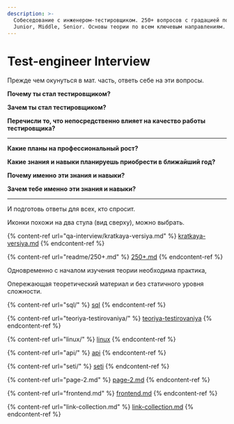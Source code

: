 ```yaml
---
description: >-
  Собеседование с инженером-тестировщиком. 250+ вопросов с градацией по уровням
  Junior, Middle, Senior. Основы теории по всем ключевым направлениям.
---
```


# Test-engineer Interview



Прежде чем окунуться в мат. часть, ответь себе на эти вопросы.



**Почему ты стал тестировщиком?**

**Зачем ты стал тестировщиком?**

**Перечисли то, что непосредственно влияет на качество работы тестировщика?**&#x20;

****

**Какие планы на профессиональный рост?**&#x20;

**Какие знания и навыки планируешь приобрести в ближайший год?**

**Почему именно эти знания и навыки?**

**Зачем тебе именно эти знания и навыки?**&#x20;

****

И подготовь ответы для всех, кто спросит.





Иконки похожи на два стула (вид сверху), можно выбрать.



{% content-ref url="qa-interview/kratkaya-versiya.md" %}
[kratkaya-versiya.md](qa-interview/kratkaya-versiya.md)
{% endcontent-ref %}

{% content-ref url="readme/250+.md" %}
[250+.md](readme/250+.md)
{% endcontent-ref %}





Одновременно с началом изучения теории необходима практика,

Опережающая теоретический материал и без статичного уровня сложности.



{% content-ref url="sql/" %}
[sql](sql/)
{% endcontent-ref %}

{% content-ref url="teoriya-testirovaniya/" %}
[teoriya-testirovaniya](teoriya-testirovaniya/)
{% endcontent-ref %}

{% content-ref url="linux/" %}
[linux](linux/)
{% endcontent-ref %}

{% content-ref url="api/" %}
[api](api/)
{% endcontent-ref %}

{% content-ref url="seti/" %}
[seti](seti/)
{% endcontent-ref %}

{% content-ref url="page-2.md" %}
[page-2.md](page-2.md)
{% endcontent-ref %}

{% content-ref url="frontend.md" %}
[frontend.md](frontend.md)
{% endcontent-ref %}









{% content-ref url="link-collection.md" %}
[link-collection.md](link-collection.md)
{% endcontent-ref %}
